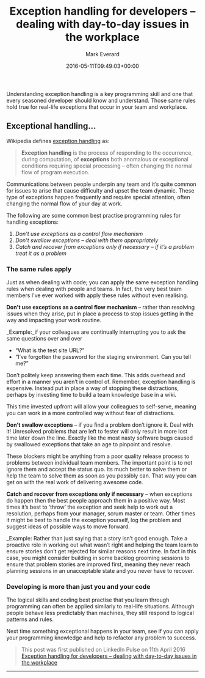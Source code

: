 ﻿---
title: 'Exception handling for developers &#8211; dealing with day-to-day issues in the workplace'
date: 2016-05-11T09:49:03+00:00
author: Mark Everard
layout: post
permalink: /2016/05/11/exception-handling-for-developers-dealing-with-day-to-day-issues-in-the-workplace/
dsq_thread_id:
  - "6084287958"
feature-img: /assets/uploads/2017/07/exception-developers.jpg
categories:
  - Opinion
  - Technology
---
Understanding exception handling is a key programming skill and one that every seasoned developer should know and understand. Those same rules hold true for real-life exceptions that occur in your team and workplace.

## Exceptional handling&#8230;

Wikipedia defines <a href="https://en.wikipedia.org/wiki/Exception_handling" target="_blank" rel="nofollow noopener noreferrer">exception handling</a> as:

> **Exception handling** is the process of responding to the occurrence, during computation, of **exceptions** both anomalous or exceptional conditions requiring special processing – often changing the normal flow of program execution.

Communications between people underpin any team and it&#8217;s quite common for issues to arise that cause difficulty and upset the team dynamic. These type of exceptions happen frequently and require special attention, often changing the normal flow of your day at work.

The following are some common best practise programming rules for handling exceptions:

1. _Don't use exceptions as a control flow mechanism_
2. _Don&#8217;t swallow exceptions &#8211; deal with them appropriately_
3. _Catch and recover from exceptions only if necessary &#8211; if it&#8217;s a problem treat it as a problem_

### The same rules apply

Just as when dealing with code; you can apply the same exception handling rules when dealing with people and teams. In fact, the very best team members I&#8217;ve ever worked with apply these rules without even realising.

**Don't use exceptions as a control flow mechanism** &#8211; rather than resolving issues when they arise, put in place a process to stop issues getting in the way and impacting your work routine.

_Example:_if your colleagues are continually interrupting you to ask the same questions over and over

* &#8220;What is the test site URL?&#8221;
* &#8220;I&#8217;ve forgotten the password for the staging environment. Can you tell me?&#8221;

Don&#8217;t politely keep answering them each time. This adds overhead and effort in a manner you aren&#8217;t in control of. Remember, exception handling is expensive. Instead put in place a way of stopping these distractions, perhaps by investing time to build a team knowledge base in a wiki.

This time invested upfront will allow your colleagues to self-serve, meaning you can work in a more controlled way without fear of distractions.

**Don&#8217;t swallow exceptions** &#8211; if you find a problem don&#8217;t ignore it. Deal with it! Unresolved problems that are left to fester will only result in more lost time later down the line. Exactly like the most nasty software bugs caused by swallowed exceptions that take an age to pinpoint and resolve.

These blockers might be anything from a poor quality release process to problems between individual team members. The important point is to not ignore them and accept the status quo. Its much better to solve them or help the team to solve them as soon as you possibly can. That way you can get on with the real work of delivering awesome code.

**Catch and recover from exceptions only if necessary** &#8211; when exceptions do happen then the best people approach them in a positive way. Most times it&#8217;s best to &#8216;throw&#8217; the exception and seek help to work out a resolution, perhaps from your manager, scrum master or team. Other times it might be best to handle the exception yourself, log the problem and suggest ideas of possible ways to move forward.

_Example: Rather than just saying that a story isn&#8217;t good enough. Take a proactive role in working out what wasn&#8217;t right and helping the team learn to ensure stories don&#8217;t get rejected for similar reasons next time. In fact in this case, you might consider building in some backlog grooming sessions to ensure that problem stories are improved first, meaning they never reach planning sessions in an unacceptable state and you never have to recover.

### Developing is more than just you and your code

The logical skills and coding best practise that you learn through programming can often be applied similarly to real-life situations. Although people behave less predictably than machines, they still respond to logical patterns and rules.

Next time something exceptional happens in your team, see if you can apply your programming knowledge and help to refactor any problem to success.

> This post was first published on LinkedIn Pulse on 11th April 2016 <a href="https://www.linkedin.com/pulse/exception-handling-developers-dealing-day-to-day-issues-everard" target="_blank" rel="noopener noreferrer">Exception handling for developers &#8211; dealing with day-to-day issues in the workplace</a>

* * *

&nbsp;